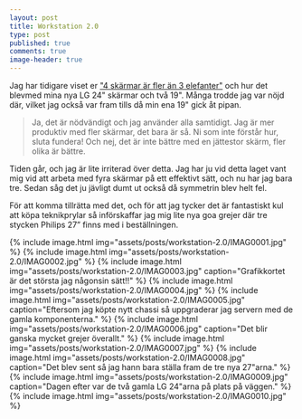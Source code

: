 ```yaml
---
layout: post
title: Workstation 2.0
type: post
published: true
comments: true
image-header: true
---
```


Jag har tidigare viset er ["4 skärmar är fler än 3 elefanter"](/blog/workstation) och hur det blevmed mina nya LG 24"
skärmar och två 19". Många trodde jag var nöjd där, vilket jag också var fram tills då min ena 19" gick åt pipan.

<!--more-->

> Ja, det är nödvändigt och jag använder alla samtidigt. Jag är mer produktiv med fler skärmar, det bara är så. Ni som
inte förstår hur, sluta fundera! Och nej, det är inte bättre med en jättestor skärm, fler olika är bättre.

Tiden går, och jag är lite irriterad över detta. Jag har ju vid detta laget vant mig vid att arbeta med fyra skärmar på
ett effektivt sätt, och nu har jag bara tre. Sedan såg det ju jävligt dumt ut också då symmetrin blev helt fel.

För att komma tillrätta med det, och för att jag tycker det är fantastiskt kul att köpa teknikprylar så införskaffar jag
mig lite nya goa grejer där tre stycken Philips 27” finns med i beställningen.

{% include image.html img="assets/posts/workstation-2.0/IMAG0001.jpg" %}
{% include image.html img="assets/posts/workstation-2.0/IMAG0002.jpg" %}
{% include image.html
  img="assets/posts/workstation-2.0/IMAG0003.jpg"
  caption="Grafikkortet är det största jag någonsin sätt!!"
%}
{% include image.html img="assets/posts/workstation-2.0/IMAG0004.jpg" %}
{% include image.html
  img="assets/posts/workstation-2.0/IMAG0005.jpg"
  caption="Eftersom jag köpte nytt chassi så uppgraderar jag servern med de gamla komponenterna."
%}
{% include image.html
  img="assets/posts/workstation-2.0/IMAG0006.jpg"
  caption="Det blir ganska mycket grejer överallt."
%}
{% include image.html img="assets/posts/workstation-2.0/IMAG0007.jpg" %}
{% include image.html
  img="assets/posts/workstation-2.0/IMAG0008.jpg"
  caption="Det blev sent så jag hann bara ställa fram de tre nya 27\"arna."
%}
{% include image.html
  img="assets/posts/workstation-2.0/IMAG0009.jpg"
  caption="Dagen efter var de två gamla LG 24\"arna på plats på väggen."
%}
{% include image.html img="assets/posts/workstation-2.0/IMAG0010.jpg" %}

<style>
#top-header {
  background-image: url('/assets/posts/workstation-2.0/workstation.jpg');
  min-height: 100vh;
}
</style>
